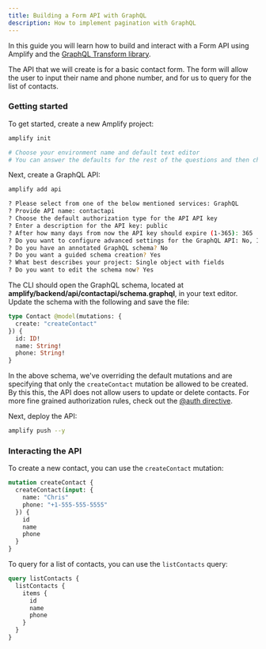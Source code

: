 ```yaml
---
title: Building a Form API with GraphQL
description: How to implement pagination with GraphQL 
---
```


In this guide you will learn how to build and interact with a Form API using Amplify and the
 [GraphQL Transform library](~/cli/graphql-transformer/directives.md).

The API that we will create is for a basic contact form. The form will allow the user to input their name and phone number, and for us to query for the list of contacts.

### Getting started

To get started, create a new Amplify project:

```sh
amplify init

# Choose your environment name and default text editor
# You can answer the defaults for the rest of the questions and then choose the AWS profile you'd like to use for this project.
```

Next, create a GraphQL API:

```sh
amplify add api

? Please select from one of the below mentioned services: GraphQL
? Provide API name: contactapi
? Choose the default authorization type for the API API key
? Enter a description for the API key: public
? After how many days from now the API key should expire (1-365): 365
? Do you want to configure advanced settings for the GraphQL API: No, I am done.
? Do you have an annotated GraphQL schema? No
? Do you want a guided schema creation? Yes
? What best describes your project: Single object with fields
? Do you want to edit the schema now? Yes
```

The CLI should open the GraphQL schema, located at __amplify/backend/api/contactapi/schema.graphql__, in your text editor. Update the schema with the following and save the file:

```graphql
type Contact @model(mutations: {
  create: "createContact"
}) {
  id: ID!
  name: String!
  phone: String!
}
```

<amplify-callout>

In the above schema, we've overriding the default mutations and are specifying that only the `createContact` mutation be allowed to be created. By this this, the API does not allow users to update or delete contacts. For more fine grained authorization rules, check out the [@auth directive](~/cli/graphql-transformer/directives.md#auth).

</amplify-callout>

Next, deploy the API:

```sh
amplify push --y
```

### Interacting the API

To create a new contact, you can use the `createContact` mutation:

```graphql
mutation createContact {
  createContact(input: {
    name: "Chris"
    phone: "+1-555-555-5555"
  }) {
    id
    name
    phone
  }
}
```

To query for a list of contacts, you can use the `listContacts` query:

```graphql
query listContacts {
  listContacts {
    items {
      id
      name
      phone
    }
  }
}
```

<inline-fragment platform="js" src="~/guides/graphql/fragments/js/building-a-form-api.md"></inline-fragment>
